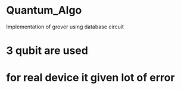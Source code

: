 # Quantum_Algo
Implementation of grover using database circuit 
# 3 qubit are used 
# for real device it given lot of error 
